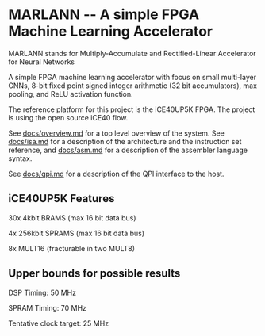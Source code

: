 MARLANN -- A simple FPGA Machine Learning Accelerator
=====================================================

MARLANN stands for Multiply-Accumulate and Rectified-Linear Accelerator for Neural Networks

A simple FPGA machine learning accelerator with focus on small multi-layer
CNNs, 8-bit fixed point signed integer arithmetic (32 bit accumulators),
max pooling, and ReLU activation function.

The reference platform for this project is the iCE40UP5K FPGA. The project
is using the open source iCE40 flow.

See [docs/overview.md](docs/overview.md) for a top level overview of the system.
See [docs/isa.md](docs/isa.md) for a description of the architecture and
the instruction set reference, and [docs/asm.md](docs/asm.md) for a description
of the assembler language syntax.

See [docs/qpi.md](docs/qpi.md) for a description of the QPI interface to
the host.

iCE40UP5K Features
------------------

30x 4kbit BRAMS (max 16 bit data bus)

4x 256kbit SPRAMS (max 16 bit data bus)

8x MULT16 (fracturable in two MULT8)

Upper bounds for possible results
---------------------------------

DSP Timing: 50 MHz

SPRAM Timing: 70 MHz

Tentative clock target: 25 MHz
